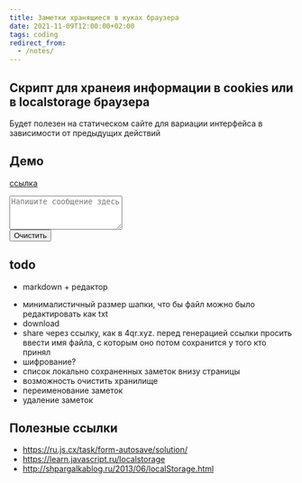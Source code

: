 ```yaml
---
title: Заметки хранящиеся в куках браузера
date: 2021-11-09T12:00:00+02:00
tags: coding
redirect_from:
  - /notes/
---
```


## Скрипт для хранеия информации в cookies или в localstorage браузера

Будет полезен на статическом сайте для вариации интерфейса в зависимости от предыдущих действий


## Демо
[ссылка](../../demo/notes/)
<div markdown="0">
<textarea style="width:200px; height: 60px;" id="area" placeholder="Напишите сообщение здесь"></textarea>
<br>
<button onclick="localStorage.removeItem('area');area.value=''">Очистить</button>
<script>
    area.value = localStorage.getItem('area');
    area.oninput = () => {
      localStorage.setItem('area', area.value)
    };
</script>
</div> 

## todo
+ markdown + редактор
- минималистичный размер шапки, что бы файл можно было редактировать как txt
- download
- share через ссылку, как в 4qr.xyz. перед генерацией ссылки просить ввести имя файла, с которым оно потом сохранится у того кто принял
- шифрование?
- список локально сохраненных заметок внизу страницы
- возможность очистить хранилище
- переименование заметок
- удаление заметок

## Полезные ссылки

- <https://ru.js.cx/task/form-autosave/solution/>
- <https://learn.javascript.ru/localstorage>
- <http://shpargalkablog.ru/2013/06/localStorage.html>
